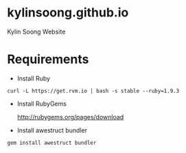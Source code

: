 kylinsoong.github.io
====================

Kylin Soong Website



# Requirements

* Install Ruby

~~~
curl -L https://get.rvm.io | bash -s stable --ruby=1.9.3
~~~

* Install RubyGems

   http://rubygems.org/pages/download

* Install awestruct bundler

~~~
gem install awestruct bundler
~~~


